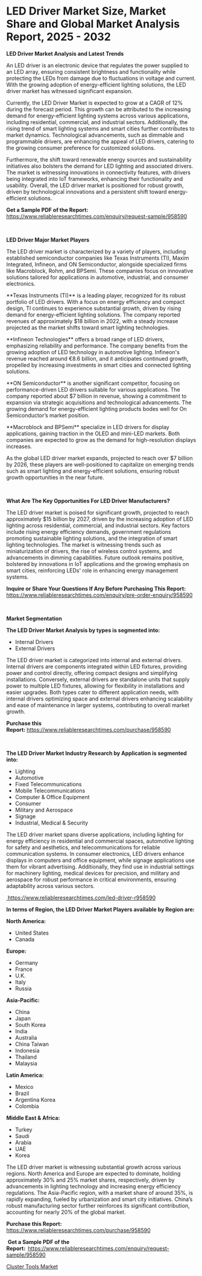 <p><h1>LED Driver Market Size, Market Share and Global Market Analysis Report, 2025 - 2032</h1></p><p><strong>LED Driver Market Analysis and Latest Trends</strong></p>
<p><p>An LED driver is an electronic device that regulates the power supplied to an LED array, ensuring consistent brightness and functionality while protecting the LEDs from damage due to fluctuations in voltage and current. With the growing adoption of energy-efficient lighting solutions, the LED driver market has witnessed significant expansion.</p><p>Currently, the LED Driver Market is expected to grow at a CAGR of 12% during the forecast period. This growth can be attributed to the increasing demand for energy-efficient lighting systems across various applications, including residential, commercial, and industrial sectors. Additionally, the rising trend of smart lighting systems and smart cities further contributes to market dynamics. Technological advancements, such as dimmable and programmable drivers, are enhancing the appeal of LED drivers, catering to the growing consumer preference for customized solutions.</p><p>Furthermore, the shift toward renewable energy sources and sustainability initiatives also bolsters the demand for LED lighting and associated drivers. The market is witnessing innovations in connectivity features, with drivers being integrated into IoT frameworks, enhancing their functionality and usability. Overall, the LED driver market is positioned for robust growth, driven by technological innovations and a persistent shift toward energy-efficient solutions.</p></p>
<p><strong>Get a Sample PDF of the Report:&nbsp;</strong> <a href="https://www.reliableresearchtimes.com/enquiry/request-sample/958590?utm_campaign=3087&utm_medium=2&utm_source=Github&utm_content=ia&utm_term=06042025&utm_id=led-driver">https://www.reliableresearchtimes.com/enquiry/request-sample/958590</a></p>
<p>&nbsp;</p>
<p><strong>LED Driver Major Market Players</strong></p>
<p><p>The LED driver market is characterized by a variety of players, including established semiconductor companies like Texas Instruments (TI), Maxim Integrated, Infineon, and ON Semiconductor, alongside specialized firms like Macroblock, Rohm, and BPSemi. These companies focus on innovative solutions tailored for applications in automotive, industrial, and consumer electronics.</p><p>**Texas Instruments (TI)** is a leading player, recognized for its robust portfolio of LED drivers. With a focus on energy efficiency and compact design, TI continues to experience substantial growth, driven by rising demand for energy-efficient lighting solutions. The company reported revenues of approximately $18 billion in 2022, with a steady increase projected as the market shifts toward smart lighting technologies.</p><p>**Infineon Technologies** offers a broad range of LED drivers, emphasizing reliability and performance. The company benefits from the growing adoption of LED technology in automotive lighting. Infineon's revenue reached around €8.6 billion, and it anticipates continued growth, propelled by increasing investments in smart cities and connected lighting solutions.</p><p>**ON Semiconductor** is another significant competitor, focusing on performance-driven LED drivers suitable for various applications. The company reported about $7 billion in revenue, showing a commitment to expansion via strategic acquisitions and technological advancements. The growing demand for energy-efficient lighting products bodes well for On Semiconductor’s market position.</p><p>**Macroblock and BPSemi** specialize in LED drivers for display applications, gaining traction in the OLED and mini-LED markets. Both companies are expected to grow as the demand for high-resolution displays increases.</p><p>As the global LED driver market expands, projected to reach over $7 billion by 2026, these players are well-positioned to capitalize on emerging trends such as smart lighting and energy-efficient solutions, ensuring robust growth opportunities in the near future.</p></p>
<p>&nbsp;</p>
<p><strong>What Are The Key Opportunities For LED Driver Manufacturers?</strong></p>
<p><p>The LED driver market is poised for significant growth, projected to reach approximately $15 billion by 2027, driven by the increasing adoption of LED lighting across residential, commercial, and industrial sectors. Key factors include rising energy efficiency demands, government regulations promoting sustainable lighting solutions, and the integration of smart lighting technologies. The market is witnessing trends such as miniaturization of drivers, the rise of wireless control systems, and advancements in dimming capabilities. Future outlook remains positive, bolstered by innovations in IoT applications and the growing emphasis on smart cities, reinforcing LEDs' role in enhancing energy management systems.</p></p>
<p><strong>Inquire or Share Your Questions If Any Before Purchasing This Report:</strong> <a href="https://www.reliableresearchtimes.com/enquiry/pre-order-enquiry/958590?utm_campaign=3087&utm_medium=2&utm_source=Github&utm_content=ia&utm_term=06042025&utm_id=led-driver">https://www.reliableresearchtimes.com/enquiry/pre-order-enquiry/958590</a></p>
<p>&nbsp;</p>
<p><strong>Market Segmentation</strong></p>
<p><strong>The LED Driver Market Analysis by types is segmented into:</strong></p>
<p><ul><li>Internal Drivers</li><li>External Drivers</li></ul></p>
<p><p>The LED driver market is categorized into internal and external drivers. Internal drivers are components integrated within LED fixtures, providing power and control directly, offering compact designs and simplifying installations. Conversely, external drivers are standalone units that supply power to multiple LED fixtures, allowing for flexibility in installations and easier upgrades. Both types cater to different application needs, with internal drivers optimizing space and external drivers enhancing scalability and ease of maintenance in larger systems, contributing to overall market growth.</p></p>
<p><strong>Purchase this Report:&nbsp;</strong><a href="https://www.reliableresearchtimes.com/purchase/958590?utm_campaign=3087&utm_medium=2&utm_source=Github&utm_content=ia&utm_term=06042025&utm_id=led-driver">https://www.reliableresearchtimes.com/purchase/958590</a></p>
<p>&nbsp;</p>
<p><strong>The LED Driver Market Industry Research by Application is segmented into:</strong></p>
<p><ul><li>Lighting</li><li>Automotive</li><li>Fixed Telecommunications</li><li>Mobile Telecommunications</li><li>Computer & Office Equipment</li><li>Consumer</li><li>Military and Aerospace</li><li>Signage</li><li>Industrial, Medical & Security</li></ul></p>
<p><p>The LED driver market spans diverse applications, including lighting for energy efficiency in residential and commercial spaces, automotive lighting for safety and aesthetics, and telecommunications for reliable communication systems. In consumer electronics, LED drivers enhance displays in computers and office equipment, while signage applications use them for vibrant advertising. Additionally, they find use in industrial settings for machinery lighting, medical devices for precision, and military and aerospace for robust performance in critical environments, ensuring adaptability across various sectors.</p></p>
<p><a href="https://www.reliableresearchtimes.com/led-driver-r958590?utm_campaign=3087&utm_medium=2&utm_source=Github&utm_content=ia&utm_term=06042025&utm_id=led-driver">&nbsp;https://www.reliableresearchtimes.com/led-driver-r958590</a></p>
<p><strong>In terms of Region, the LED Driver Market Players available by Region are:</strong></p>
<p>
    <p> <strong> North America: </strong>
        <ul>
            <li>United States</li>
            <li>Canada</li>
        </ul>
        </p> 
    <p> <strong> Europe: </strong>
        <ul>
            <li>Germany</li>
            <li>France</li>
            <li>U.K.</li>
            <li>Italy</li>
            <li>Russia</li>
        </ul>
        </p> 
    <p> <strong> Asia-Pacific: </strong>
        <ul>
            <li>China</li>
            <li>Japan</li>
            <li>South Korea</li>
            <li>India</li>
            <li>Australia</li>
            <li>China Taiwan</li>
            <li>Indonesia</li>
            <li>Thailand</li>
            <li>Malaysia</li>
        </ul>
        </p> 
    <p> <strong> Latin America: </strong>
        <ul>
            <li>Mexico</li>
            <li>Brazil</li>
            <li>Argentina Korea</li>
            <li>Colombia</li>
        </ul>
        </p> 
    <p> <strong> Middle East & Africa: </strong>
        <ul>
            <li>Turkey</li>
            <li>Saudi</li>
            <li>Arabia</li>
            <li>UAE</li>
            <li>Korea</li>
        </ul>
    </p>
    </p>
<p><p>The LED driver market is witnessing substantial growth across various regions. North America and Europe are expected to dominate, holding approximately 30% and 25% market shares, respectively, driven by advancements in lighting technology and increasing energy efficiency regulations. The Asia-Pacific region, with a market share of around 35%, is rapidly expanding, fueled by urbanization and smart city initiatives. China’s robust manufacturing sector further reinforces its significant contribution, accounting for nearly 20% of the global market.</p></p>
<p><strong>Purchase this Report: </strong><a href="https://www.reliableresearchtimes.com/purchase/958590?utm_campaign=3087&utm_medium=2&utm_source=Github&utm_content=ia&utm_term=06042025&utm_id=led-driver">https://www.reliableresearchtimes.com/purchase/958590</a></p>
<p>&nbsp;<strong>Get a Sample PDF of the Report:&nbsp;&nbsp;</strong><a href="https://www.reliableresearchtimes.com/enquiry/request-sample/958590?utm_campaign=3087&utm_medium=2&utm_source=Github&utm_content=ia&utm_term=06042025&utm_id=led-driver">https://www.reliableresearchtimes.com/enquiry/request-sample/958590</a></p>
<p><strong></strong></p>
<p><p><a href="https://github.com/doljanzwald/Market-Research-Report-List-1/blob/main/cluster-tools-market.md?utm_campaign=3087&utm_medium=2&utm_source=Github&utm_content=ia&utm_term=06042025&utm_id=led-driver">Cluster Tools Market</a></p></p>
